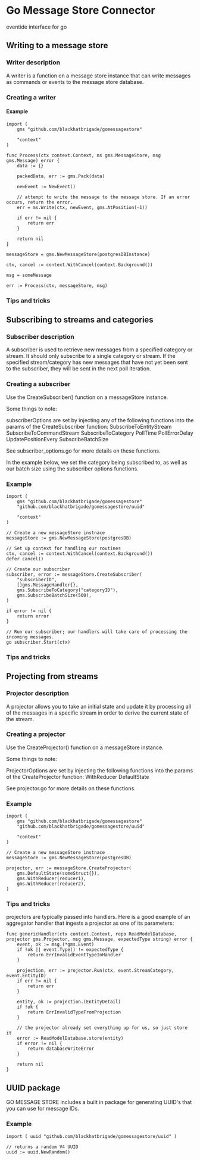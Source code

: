 # Go Message Store Connector
eventide interface for go

## Writing to a message store

### Writer description

A writer is a function on a message store instance that can write messages as commands or events to the message store database.

### Creating a writer

#### Example

```
import ( 
    gms "github.com/blackhatbrigade/gomessagestore"
    
    "context"
)

func Process(ctx context.Context, ms gms.MessageStore, msg gms.Message) error {
    data := {}

    packedData, err := gms.Pack(data)

    newEvent := NewEvent()

    // attempt to write the message to the message store. If an error occurs, return the error.
    err = ms.Write(ctx, newEvent, gms.AtPosition(-1))

    if err != nil {
        return err
    }

    return nil
}

messageStore = gms.NewMessageStore(postgresDBInstance)

ctx, cancel := context.WithCancel(context.Background())

msg = someMessage

err := Process(ctx, messageStore, msg)
```

### Tips and tricks

## Subscribing to streams and categories

### Subscriber description

A subscriber is used to retrieve new messages from a specified category or stream. It should only subscribe to a single category or stream. If the specified stream/category has new messages that have not yet been sent to the subscriber, they will be sent in the next poll iteration.

### Creating a subscriber

Use the CreateSubscriber() function on a messageStore instance.

Some things to note:

subscriberOptions are set by injecting any of the following functions into the params of the CreateSubscriber function:
    SubscribeToEntityStream
    SubscribeToCommandStream
    SubscribeToCategory
    PollTime
    PollErrorDelay
    UpdatePositionEvery
    SubscribeBatchSize

See subscriber_options.go for more details on these functions.

In the example below, we set the category being subscribed to, as well as our batch size using the subscriber options functions.

### Example

```
import (
    gms "github.com/blackhatbrigade/gomessagestore"
    "github.com/blackhatbrigade/gomessagestore/uuid"

    "context"
)

// Create a new messageStore instnace
messageStore := gms.NewMessageStore(postgresDB)

// Set up context for handling our routines
ctx, cancel := context.WithCancel(context.Background())
defer cancel()

// Create our subscriber
subscriber, error := messageStore.CreateSubscriber(
    "subscriberID", 
    []gms.MessageHandler{},
    gms.SubscribeToCategory("categoryID"),
    gms.SubscribeBatchSize(500),
)

if error != nil {
    return error
}

// Run our subscriber; our handlers will take care of processing the incoming messages.
go subscriber.Start(ctx)
```

### Tips and tricks

## Projecting from streams

### Projector description

A projector allows you to take an initial state and update it by processing all of the messages in a specific stream in order to derive the current state of the stream.

### Creating a projector

Use the CreateProjector() function on a messageStore instance.

Some things to note:

ProjectorOptions are set by injecting the following functions into the params of the CreateProjector function:
    WithReducer
    DefaultState

See projector.go for more details on these functions.

### Example

```
import (
    gms "github.com/blackhatbrigade/gomessagestore"
    "github.com/blackhatbrigade/gomessagestore/uuid"

    "context"
)

// Create a new messageStore instnace
messageStore := gms.NewMessageStore(postgresDB)

projector, err := messageStore.CreateProjector(
    gms.DefaultState(someStruct{}),
    gms.WithReducer(reducer1),
    gms.WithReducer(reducer2),
)
```

### Tips and tricks

projectors are typically passed into handlers. Here is a good example of an aggregator handler that ingests a projector as one of its parameters:

```
func genericHandler(ctx context.Context, repo ReadModelDatabase, projector gms.Projector, msg gms.Message, expectedType string) error {
	event, ok := msg.(*gms.Event)
	if !ok || event.Type() != expectedType {
		return ErrInvalidEventTypeInHandler
	}

	projection, err := projector.Run(ctx, event.StreamCategory, event.EntityID)
	if err != nil {
		return err
	}

	entity, ok := projection.(EntityDetail)
	if !ok {
		return ErrInvalidTypeFromProjection
	}

	// the projector already set everything up for us, so just store it
	error := ReadModelDatabase.store(entity)
    if error != nil {
        return databaseWriteError
    }

	return nil
}
```

## UUID package

GO MESSAGE STORE includes a built in package for generating UUID's that you can use for message IDs.

### Example
```
import ( uuid "github.com/blackhatbrigade/gomessagestore/uuid" )

// returns a random V4 UUID
uuid := uuid.NewRandom()
```